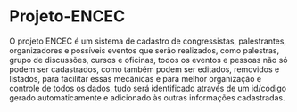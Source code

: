  # Projeto-ENCEC 

O projeto ENCEC é um sistema de cadastro de congressistas, palestrantes, organizadores e possíveis eventos que serão realizados, como palestras, grupo de discussões, cursos e oficinas, todos os eventos e pessoas não só podem ser cadastrados, como também podem ser editados, removidos e listados, para facilitar essas mecânicas e para melhor organização e controle de todos os dados, tudo será identificado através de um id/código gerado automaticamente e adicionado às outras informações cadastradas.

